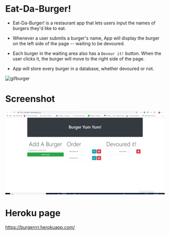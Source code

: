 # Eat-Da-Burger!

* Eat-Da-Burger! is a restaurant app that lets users input the names of burgers they'd like to eat.

* Whenever a user submits a burger's name, App will display the burger on the left side of the page -- waiting to be devoured.

* Each burger in the waiting area also has a `Devour it!` button. When the user clicks it, the burger will move to the right side of the page.

* App will store every burger in a database, whether devoured or not.


![gifburger](https://user-images.githubusercontent.com/45270593/52929866-208d3b80-3314-11e9-9846-f943e03020ce.gif)

# Screenshot
![](./public/img/screenshot.png)


# Heroku page
https://burgerrrr.herokuapp.com/
